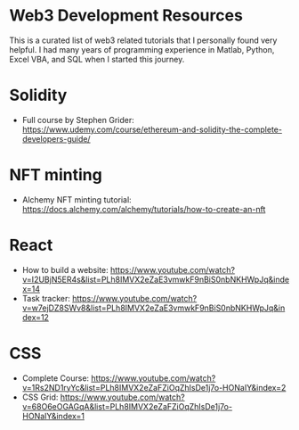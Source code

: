 # Web3 Development Resources

This is a curated list of web3 related tutorials that I personally found very helpful. I had many years of programming experience in Matlab, Python, Excel VBA, and SQL when I started this journey.

# Solidity
* Full course by Stephen Grider: https://www.udemy.com/course/ethereum-and-solidity-the-complete-developers-guide/

# NFT minting
* Alchemy NFT minting tutorial: https://docs.alchemy.com/alchemy/tutorials/how-to-create-an-nft

# React
* How to build a website: https://www.youtube.com/watch?v=I2UBjN5ER4s&list=PLh8IMVX2eZaE3vmwkF9nBiS0nbNKHWpJq&index=14
* Task tracker: https://www.youtube.com/watch?v=w7ejDZ8SWv8&list=PLh8IMVX2eZaE3vmwkF9nBiS0nbNKHWpJq&index=12

# CSS
* Complete Course: https://www.youtube.com/watch?v=1Rs2ND1ryYc&list=PLh8IMVX2eZaFZiOqZhIsDe1j7o-HONaIY&index=2
* CSS Grid: https://www.youtube.com/watch?v=68O6eOGAGqA&list=PLh8IMVX2eZaFZiOqZhIsDe1j7o-HONaIY&index=1
